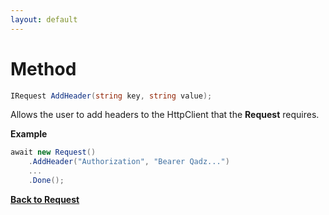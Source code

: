 ```yaml
---
layout: default
---
```


# Method

``` csharp
IRequest AddHeader(string key, string value);
```

Allows the user to add headers to the HttpClient that the **Request** requires.

**Example**

``` csharp
await new Request()
    .AddHeader("Authorization", "Bearer Qadz...")
    ...
    .Done();
```

**[Back to Request](/api/request/request.html)**
